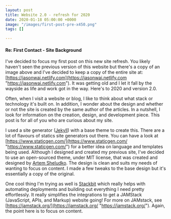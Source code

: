 ```yaml
---
layout: post
title: Website 2.0 - refresh for 2020
date: 2020-01-18 05:00:00 +0000
image: "/images/first-post-pre-x450.png"
tags: []

---
```

#### Re: First Contact - Site Background

I've decided to focus my first post on this new site refresh. You likely haven't seen the previous version of this website but there's a copy of an image above and I've decided to keep a copy of the entire site at: [https://jasonwai.netlify.com](https://jasonwai.netlify.com "https://jasonwai.netlify.com"). It was getting old and I let it fall by the wayside as life and work got in the way. Here's to 2020 and version 2.0.

Often, when I visit a website or blog, I like to think about what stack or technology it's built on. In addition, I wonder about the design and whether or not the site is created by the same author of the articles.  In a nutshell, I look for information on the creation, design, and development piece. This post is for all of you who are curious about my site.

I used a site generator ([Jekyll](https://jekyllrb.com/ "Jekyll")) with a base theme to create this. There are a lot of flavours of statics site generators out there. You can have a look at [https://www.staticgen.com/](https://www.staticgen.com/ "https://www.staticgen.com/") for a better idea on language and templates being used. Although I designed and created my previous site, I've decided to use an open-sourced theme, under MIT license, that was created and designed by [Artem Sheludko](http://artemsheludko.com/ "Artem Shelduko website"). The design is clean and suits my needs of wanting to focus on content. I made a few tweaks to the base design but it's essentially a copy of the original.

One cool thing I'm trying as well is [Stackbit](https://www.stackbit.com/ "Stackbit") which really helps with automating deployments and building out everything I need pretty effortlessly. It really simplifies the integrations to get a JAMStack (JavaScript, APIs, and Markup) website going! For more on JAMstack, see [https://jamstack.org/](https://jamstack.org/ "https://jamstack.org/"). Again, the point here is to focus on content.